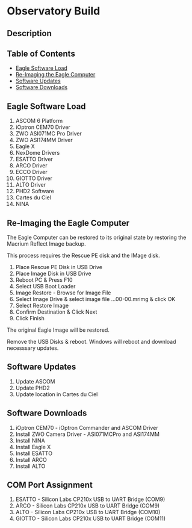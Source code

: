 # Observatory Build

## Description

## Table of Contents
* [Eagle Software Load](#eagle-software-load)
* [Re-Imaging the Eagle Computer](#re-imaging-the-eagle-computer)
* [Software Updates](#software-updates)
* [Software Downloads](#software-downloads)

## Eagle Software Load

1. ASCOM 6 Platform
2. iOptron CEM70 Driver
3. ZWO ASI071MC Pro Driver
4. ZWO ASI174MM Driver
5. Eagle X
6. NexDome Drivers
7. ESATTO Driver
8. ARCO Driver
9. ECCO Driver
10. GIOTTO Driver
11. ALTO Driver
12. PHD2 Software
13. Cartes du Ciel
14. NINA


## Re-Imaging the Eagle Computer

The Eagle Computer can be restored to its original state by restoring the Macrium Reflect Image backup.

This process requires the Rescue PE disk and the IMage disk.

1. Place Rescue PE Disk in USB Drive
2. Place Image Disk in USB Drive
3. Reboot PC & Press F10
4. Select USB Boot Loader
5. Image Restore - Browse for Image File
6. Select Image Drive & select image file ...00-00.mrimg & click OK
7. Select Restore Image
8. Confirm Destination  & Click Next
9. Click Finish

The original Eagle Image will be restored.

Remove the USB Disks & reboot. Windows will reboot and download necesssary updates.

## Software Updates

1. Update ASCOM
2. Update PHD2
3. Update location in Cartes du Ciel

## Software Downloads 

1. iOptron CEM70 - iOptron Commander and ASCOM Driver
2. Install ZWO Camera Driver - ASI071MCPro and ASI174MM
3. Install NINA
4. Install Eagle X
5. Install ESATTO
6. Install ARCO
7. Install ALTO

## COM Port Assignment

1. ESATTO - Silicon Labs CP210x USB to UART Bridge (COM9)
2. ARCO - Silicon Labs CP210x USB to UART Bridge (COM9)
3. ALTO - Silicon Labs CP210x USB to UART Bridge (COM10)
3. GIOTTO - Silicon Labs CP210x USB to UART Bridge (COM11)




